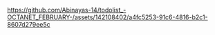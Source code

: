 

https://github.com/Abinayas-14/todolist_-OCTANET_FEBRUARY-/assets/142108402/a4fc5253-91c6-4816-b2c1-8607d279ee5c

